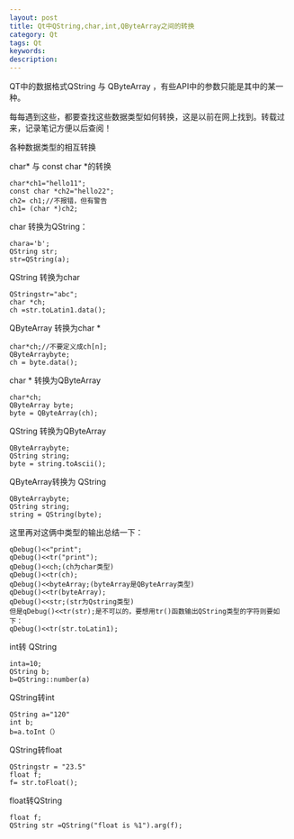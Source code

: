 ```yaml
---
layout: post
title: Qt中QString,char,int,QByteArray之间的转换
category: Qt
tags: Qt
keywords: 
description: 
---
```


QT中的数据格式QString 与 QByteArray ，有些API中的参数只能是其中的某一种。

每每遇到这些，都要查找这些数据类型如何转换，这是以前在网上找到。转载过来，记录笔记方便以后查阅！

各种数据类型的相互转换

char* 与 const char *的转换

```
char*ch1="hello11";
const char *ch2="hello22";
ch2= ch1;//不报错，但有警告
ch1= (char *)ch2;
```

char 转换为QString：

```
chara='b';
QString str;
str=QString(a);
```

QString 转换为char

```
QStringstr="abc";
char *ch;
ch =str.toLatin1.data();
```

QByteArray 转换为char *

```
char*ch;//不要定义成ch[n];
QByteArraybyte;
ch = byte.data();
```

char * 转换为QByteArray

```
char*ch;
QByteArray byte;
byte = QByteArray(ch);
```

QString 转换为QByteArray

```
QByteArraybyte;
QString string;
byte = string.toAscii();
```

QByteArray转换为 QString

```
QByteArraybyte;
QString string;
string = QString(byte);
```

这里再对这俩中类型的输出总结一下：

```
qDebug()<<"print";
qDebug()<<tr("print");
qDebug()<<ch;(ch为char类型)
qDebug()<<tr(ch);
qDebug()<<byteArray;(byteArray是QByteArray类型)
qDebug()<<tr(byteArray);
qDebug()<<str;(str为Qstring类型)
但是qDebug()<<tr(str);是不可以的，要想用tr()函数输出QString类型的字符则要如下：
qDebug()<<tr(str.toLatin1);
```

int转 QString

```
inta=10;
QString b;
b=QString::number(a)
```

QString转int

```
QString a="120"
int b;
b=a.toInt（）
```

QString转float

```
QStringstr = "23.5"
float f;
f= str.toFloat();
```

float转QString

```
float f;
QString str =QString("float is %1").arg(f);
```